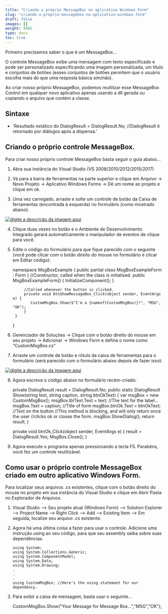 ```yaml
---
title: "Criando o próprio MessageBox no aplicativo Windows Form"
slug: "criando-o-proprio-messagebox-no-aplicativo-windows-form"
draft: false
images: []
weight: 9985
type: docs
toc: true
---
```


Primeiro precisamos saber o que é um MessageBox...

O controle MessageBox exibe uma mensagem com texto especificado e pode ser personalizado especificando uma imagem personalizada, um título e conjuntos de botões (esses conjuntos de botões permitem que o usuário escolha mais do que uma resposta básica sim/não).

Ao criar nosso próprio MessageBox, podemos reutilizar esse MessageBox Control em qualquer novo aplicativo apenas usando a dll gerada ou copiando o arquivo que contém a classe.

## Sintaxe
- 'Resultado estático do DialogResult = DialogResult.No; //DialogResult é retornado por diálogos após a dispensa.'

## Criando o próprio controle MessageBox.
Para criar nosso próprio controle MessageBox basta seguir o guia abaixo...

1. Abra sua instância do Visual Studio (VS 2008/2010/2012/2015/2017)

2. Vá para a barra de ferramentas na parte superior e clique em Arquivo -> Novo Projeto -> Aplicativo Windows Forms -> Dê um nome ao projeto e clique em ok.
3. Uma vez carregado, arraste e solte um controle de botão da Caixa de ferramentas (encontrada à esquerda) no formulário (como mostrado abaixo).

[![digite a descrição da imagem aqui][1]][1]


4. Clique duas vezes no botão e o Ambiente de Desenvolvimento Integrado gerará automaticamente o manipulador de eventos de clique para você.

5. Edite o código do formulário para que fique parecido com o seguinte (você pode clicar com o botão direito do mouse no formulário e clicar em Editar código):


    namespace MsgBoxExample {
        public partial class MsgBoxExampleForm : Form {
            //Constructor, called when the class is initialised.
            public MsgBoxExampleForm() {
                InitializeComponent();
            }

            //Called whenever the button is clicked.
            private void btnShowMessageBox_Click(object sender, EventArgs e) {
               CustomMsgBox.Show($"I'm a {nameof(CustomMsgBox)}!", "MSG", "OK");
            }
        }
    }

6. Gerenciador de Soluções -> Clique com o botão direito do mouse em seu projeto -> Adicionar -> Windows Form e defina o nome como "CustomMsgBox.cs"

7. Arraste um controle de botão e rótulo da caixa de ferramentas para o formulário (será parecido com o formulário abaixo depois de fazer isso):


[![digite a descrição da imagem aqui][2]][2]

8. Agora escreva o código abaixo no formulário recém-criado:


    private DialogResult result = DialogResult.No;
    public static DialogResult Show(string text, string caption, string btnOkText) {
        var msgBox = new CustomMsgBox();
        msgBox.lblText.Text = text; //The text for the label...
        msgBox.Text = caption; //Title of form
        msgBox.btnOk.Text = btnOkText; //Text on the button
        //This method is blocking, and will only return once the user
        //clicks ok or closes the form.
        msgBox.ShowDialog(); 
        return result;
    }

    private void btnOk_Click(object sender, EventArgs e) {
        result = DialogResult.Yes;
        MsgBox.Close();
    }

9. Agora execute o programa apenas pressionando a tecla F5.
Parabéns, você fez um controle reutilizável.

[1]: https://i.stack.imgur.com/aW1q1.jpg
[2]: https://i.stack.imgur.com/73c1M.jpg









## Como usar o próprio controle MessageBox criado em outro aplicativo Windows Form.
Para localizar seus arquivos .cs existentes, clique com o botão direito do mouse no projeto em sua instância do Visual Studio e clique em Abrir Pasta no Explorador de Arquivos.

1. Visual Studio --> Seu projeto atual (Windows Form) --> Solution Explorer --> Project Name --> Right Click --> Add --> Existing Item --> Em seguida, localize seu arquivo .cs existente.

2. Agora há uma última coisa a fazer para usar o controle. Adicione uma instrução using ao seu código, para que seu assembly saiba sobre suas dependências.

       using System;
       using System.Collections.Generic;
       using System.ComponentModel;
       using System.Data;
       using System.Drawing;
       .
       .
       .
       using CustomMsgBox; //Here's the using statement for our dependency.

3. Para exibir a caixa de mensagem, basta usar o seguinte...

    CustomMsgBox.Show("Your Message for Message Box...","MSG","OK");

